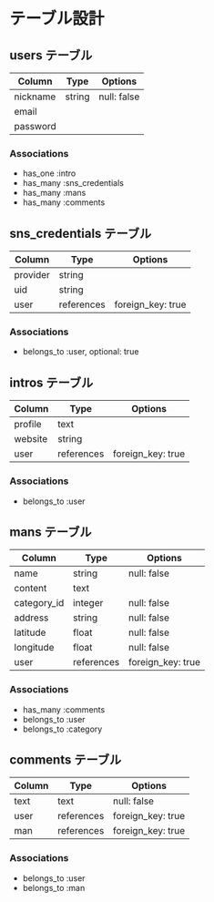 # テーブル設計

## users テーブル

| Column   | Type   | Options     |
| -------- | ------ | ----------- |
| nickname | string | null: false |
| email    |        |             |
| password |        |             |

### Associations

- has_one :intro
- has_many :sns_credentials
- has_many :mans
- has_many :comments

## sns_credentials テーブル

| Column   | Type       | Options           |
| -------- | ---------- | ----------------- |
| provider | string     |                   |
| uid      | string     |                   |
| user     | references | foreign_key: true |


### Associations

- belongs_to :user, optional: true

## intros テーブル

| Column  | Type       | Options           |
| ------- | ---------- | ----------------- |
| profile | text       |                   |
| website | string     |                   |
| user    | references | foreign_key: true |

### Associations

- belongs_to :user

## mans テーブル

| Column      | Type       | Options           |
| ----------- | ---------- | ----------------- |
| name        | string     | null: false       |
| content     | text       |                   |
| category_id | integer    | null: false       |
| address     | string     | null: false       |
| latitude    | float      | null: false       |
| longitude   | float      | null: false       |
| user        | references | foreign_key: true |

### Associations

- has_many :comments
- belongs_to :user
- belongs_to :category


## comments テーブル

| Column  | Type       | Options           |
| ------- | ---------- | ----------------- |
| text    | text       | null: false       |
| user    | references | foreign_key: true |
| man     | references | foreign_key: true |

### Associations

- belongs_to :user
- belongs_to :man